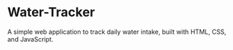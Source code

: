 # Water-Tracker
A simple web application to track daily water intake, built with HTML, CSS, and JavaScript.
